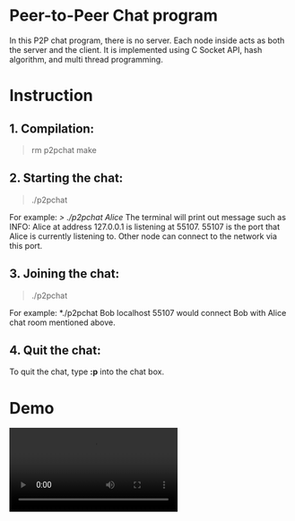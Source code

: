 # Peer-to-Peer Chat program
In this P2P chat program, there is no server. Each node inside acts as both the server and the client. It is implemented 
using C Socket API, hash algorithm, and multi thread programming. 

# Instruction
## 1. Compilation:
> rm p2pchat
> make 

## 2. Starting the chat:
> ./p2pchat <Username>

For example: 
*> ./p2pchat Alice*
The terminal will print out message such as INFO: Alice at address 127.0.0.1 is listening at 55107. 
55107 is the port that Alice is currently listening to. Other node can connect to the network via this port.

## 3. Joining the chat:
> ./p2pchat <Username> <hosting IP> <port that any node is listening to>

For example: *./p2pchat Bob localhost 55107 would connect Bob with Alice chat room mentioned above.

## 4. Quit the chat:
To quit the chat, type **:p** into the chat box.

# Demo
![](Quang-P2PChat-Demo.mp4)



